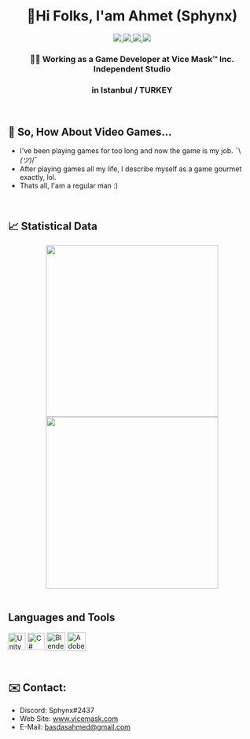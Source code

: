 <p> <h1 align="center">👋Hi Folks, I'am Ahmet (Sphynx)</h1> </p>
 
 <div align="center">
  <a href="https://docs.microsoft.com/tr-tr/dotnet/csharp/">
    <img src="https://img.shields.io/badge/-CSharp-7c4eb5?style=for-the-badge&logo=csharp&logoColor=dbdbdb&labelColor=7c4eb5">
  </a>
  
  <a href="https://unity.com/">
    <img src="https://img.shields.io/badge/-Unity-282828?style=for-the-badge&logo=unity&logoColor=dbdbdb&labelColor=282828">
  </a>
  
  <a href="https://www.vicemask.com/">
    <img src="https://img.shields.io/badge/-Art&Design-54002B?style=for-the-badge&logo=youtubegaming&logoColor=dbdbdb&labelColor=54002B">
  </a>
  
  <a href="https://store.steampowered.com/">
    <img src="https://img.shields.io/badge/-Marketing-0C3756?style=for-the-badge&logo=steam&logoColor=dbdbdb&labelColor=0C3756">
  </a>
</div>

<h3 align="center">👨‍💻 Working as a Game Developer at Vice Mask™ Inc. Independent Studio</h3>
<h3 align="center">in Istanbul / TURKEY</h3>

<br/>

<h2 align="left">👾 So, How About Video Games...</h2>

- I've been playing games for too long and now the game is my job. ¯\ _(ツ)_/¯
- After playing games all my life, I describe myself as a game gourmet exactly, lol.
- Thats all, I'am a regular man :)
<br/>
<h2 align=left>📈 Statistical Data</h2>
<div float="left" align="center">
<img src=https://github-readme-stats.vercel.app/api?username=basdasahmed&show_icons=true&theme=tokyonight width=350>
<img src=https://github-readme-streak-stats.herokuapp.com?user=basdasahmed&theme=tokyonight&date_format=j%20M%5B%20Y%5D width=350>
</div>

<br/>

<h2 align="left" >Languages and Tools</h2>

<p align="left">
<a href="https://unity.com" target="blank">
    <img align="center" src="https://i.redd.it/tu3gt6ysfxq71.png" alt="Unity" width="35"/></a>
  
<a href="https://docs.microsoft.com/tr-tr/dotnet/csharp/" target="blank">
    <img align="center" src="https://cdn.icon-icons.com/icons2/2415/PNG/512/csharp_original_logo_icon_146578.png" alt="C#" width="35"/></a> 
  
<a href="https://www.blender.org" target="blank">
    <img align="center" src="https://upload.wikimedia.org/wikipedia/commons/thumb/0/0c/Blender_logo_no_text.svg/2503px-Blender_logo_no_text.svg.png" alt="Blender3D" width="38"/></a> 
  
<a href="https://www.adobe.com/tr/products/photoshop.html" target="blank">
    <img align="center" src="https://cdn.freelogovectors.net/wp-content/uploads/2021/09/adobe-photoshop-logo-freelogovectors.net_-400x400.png" alt="Adobe Photoshop" width="38"/></a> 
</p>

<br/>

<h2 align="left"> ✉️ Contact: </h2>

- Discord: Sphynx#2437
- Web Site: www.vicemask.com
- E-Mail: basdasahmed@gmail.com
